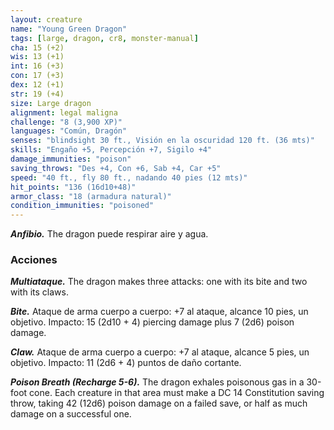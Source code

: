 ```yaml
---
layout: creature
name: "Young Green Dragon"
tags: [large, dragon, cr8, monster-manual]
cha: 15 (+2)
wis: 13 (+1)
int: 16 (+3)
con: 17 (+3)
dex: 12 (+1)
str: 19 (+4)
size: Large dragon
alignment: legal maligna
challenge: "8 (3,900 XP)"
languages: "Común, Dragón"
senses: "blindsight 30 ft., Visión en la oscuridad 120 ft. (36 mts)"
skills: "Engaño +5, Percepción +7, Sigilo +4"
damage_immunities: "poison"
saving_throws: "Des +4, Con +6, Sab +4, Car +5"
speed: "40 ft., fly 80 ft., nadando 40 pies (12 mts)"
hit_points: "136 (16d10+48)"
armor_class: "18 (armadura natural)"
condition_immunities: "poisoned"
---
```


***Anfibio.*** The dragon puede respirar aire y agua.

### Acciones

***Multiataque.*** The dragon makes three attacks: one with its bite and two with its claws.

***Bite.*** Ataque de arma cuerpo a cuerpo: +7 al ataque, alcance 10 pies, un objetivo. Impacto: 15 (2d10 + 4) piercing damage plus 7 (2d6) poison damage.

***Claw.*** Ataque de arma cuerpo a cuerpo: +7 al ataque, alcance 5 pies, un objetivo. Impacto: 11 (2d6 + 4) puntos de daño cortante.

***Poison Breath (Recharge 5-6).*** The dragon exhales poisonous gas in a 30-foot cone. Each creature in that area must make a DC 14 Constitution saving throw, taking 42 (12d6) poison damage on a failed save, or half as much damage on a successful one.